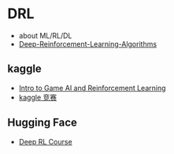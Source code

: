 # DRL

* about ML/RL/DL
* [Deep-Reinforcement-Learning-Algorithms](https://github.com/Rafael1s/Deep-Reinforcement-Learning-Algorithms)

## kaggle
* [Intro to Game AI and Reinforcement Learning](https://www.kaggle.com/learn/intro-to-game-ai-and-reinforcement-learning)
* [kaggle 竞赛](https://github.com/Smilexuhc/kaggle)


## Hugging Face

* [Deep RL Course](https://huggingface.co/learn)
